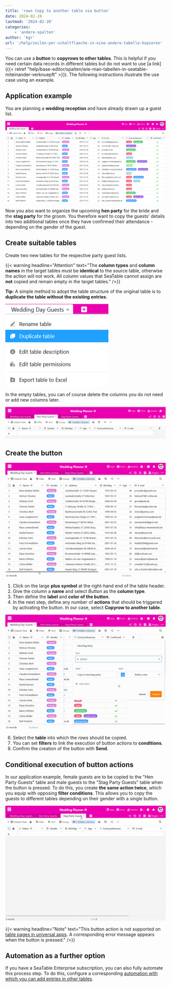 ```yaml
---
title: 'rows Copy to another table via button'
date: 2024-02-20
lastmod: '2024-02-20'
categories:
    - 'andere-spalten'
author: 'kgr'
url: '/help/zeilen-per-schaltflaeche-in-eine-andere-tabelle-kopieren'
---
```


You can use a **button** to **copyrows to other tables**. This is helpful if you need certain data records in different tables but do not want to use [a link]({{< relref "help/base-editor/spalten/wie-man-tabellen-in-seatable-miteinander-verknuepft" >}}). The following instructions illustrate the use case using an example.

## Application example

You are planning a **wedding reception** and have already drawn up a guest list.

![Example guest list](images/Beispiel-Gaesteliste.png)

Now you also want to organize the upcoming **hen party** for the bride and the **stag party** for the groom. You therefore want to copy the guests' details into two additional tables once they have confirmed their attendance - depending on the gender of the guest.

## Create suitable tables

Create two new tables for the respective party guest lists.

{{< warning  headline="Attention"  text="The **column types** and **column names** in the target tables must be **identical** to the source table, otherwise the action will not work. All column values that SeaTable cannot assign are **not** copied and remain empty in the target tables." />}}

**Tip:** A simple method to adopt the table structure of the original table is to **duplicate the table without the existing entries**.

![Duplicate table structure](images/Tabellenstruktur-duplizieren.png)

In the empty tables, you can of course delete the columns you do not need or add new columns later.

![Empty duplicated tables](images/Leere-duplizierte-Tabellen.png)

## Create the button

![Create button](images/Schaltflaeche-anlegen.gif)

1. Click on the large **plus symbol** at the right-hand end of the table header.
2. Give the column a **name** and select _Button_ as the **column type**.
3. Then define the **label** and **color of the button**.
4. In the next step, define any number of **actions** that should be triggered by activating the button. In our case, select **Copyrow to another table**.

![Copy button action row to another table](images/Schaltflaechen-Aktion-Zeile-in-andere-Tabelle-kopieren.gif)

6. Select the **table** into which the rows should be copied.
7. You can set **filters** to link the execution of button actions to **conditions**.
8. Confirm the creation of the button with **Send**.

## Conditional execution of button actions

In our application example, female guests are to be copied to the "Hen Party Guests" table and male guests to the "Stag Party Guests" table when the button is pressed. To do this, you create **the same action twice**, which you equip with opposing **filter conditions**. This allows you to copy the guests to different tables depending on their gender with a single button.

![Copied by button rows](images/Per-Schaltflaeche-kopierte-Zeilen.gif)

{{< warning  headline="Note"  text="This button action is not supported on [table pages in universal apps](https://seatable.io/en/docs/seitentypen-in-universellen-apps/tabellenseiten-in-universellen-apps/). A corresponding error message appears when the button is pressed." />}}

## Automation as a further option

If you have a SeaTable Enterprise subscription, you can also fully automate this process step. To do this, configure a corresponding [automation with which you can add entries in other tables](https://seatable.io/en/docs/beispiel-automationen/eintraege-in-andere-tabellen-per-automation-hinzufuegen/).
